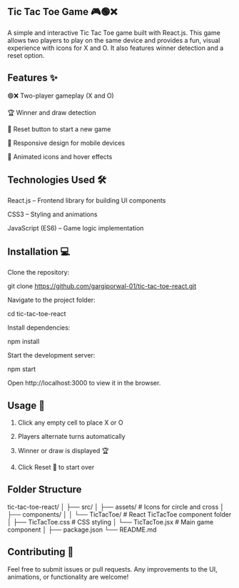 ## Tic Tac Toe Game 🎮🟢❌

A simple and interactive Tic Tac Toe game built with React.js. This game allows two players to play on the same device and provides a fun, visual experience with icons for X and O. It also features winner detection and a reset option.

## Features ✨

🟢❌ Two-player gameplay (X and O)

🏆 Winner and draw detection

🔄 Reset button to start a new game

📱 Responsive design for mobile devices

🎨 Animated icons and hover effects


## Technologies Used 🛠️

React.js – Frontend library for building UI components

CSS3 – Styling and animations

JavaScript (ES6) – Game logic implementation

## Installation 💻

Clone the repository:

git clone https://github.com/gargiporwal-01/tic-tac-toe-react.git


Navigate to the project folder:

cd tic-tac-toe-react


Install dependencies:

npm install


Start the development server:

npm start


Open http://localhost:3000
 to view it in the browser.

## Usage 🎯

1. Click any empty cell to place X or O

2. Players alternate turns automatically

3. Winner or draw is displayed 🏆

4. Click Reset 🔄 to start over

## Folder Structure
tic-tac-toe-react/
│
├── src/
│   ├── assets/                 # Icons for circle and cross
│   ├── components/
│   │   └── TicTacToe/          # React TicTacToe component folder
│   ├── TicTacToe.css           # CSS styling
│   └── TicTacToe.jsx           # Main game component
│
├── package.json
└── README.md

## Contributing 🤝

Feel free to submit issues or pull requests. Any improvements to the UI, animations, or functionality are welcome!

